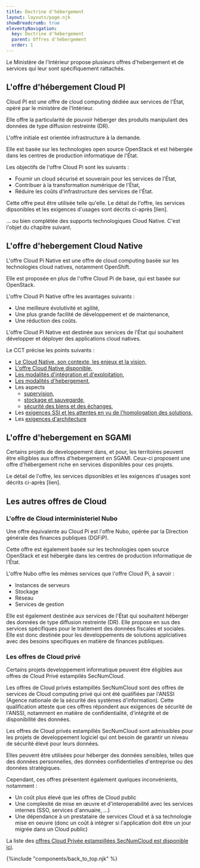 ```yaml
---
title: Doctrine d'hébergement
layout: layouts/page.njk
showBreadcrumb: true
eleventyNavigation:
  key: Doctrine d'hébergement 
  parent: Offres d'hébergement
  order: 1
---
```


Le Ministère de l'Intérieur propose plusieurs offres d'hebergement et de services qui leur sont spécifiquement rattachés.

## L'offre d'hébergement Cloud PI
Cloud PI est une offre de cloud computing dédiée aux services de l'État, opéré par le ministère de l'Intérieur.

Elle offre la particularité de pouvoir héberger des produits manipulant des données de type diffusion restreinte (DR).

L'offre initiale est orientée infrastructure à la demande.

Elle est basée sur les technologies open source OpenStack et est hébergée dans les centres de production informatique de l'État.

Les objectifs de l'offre Cloud Pi sont les suivants :
- Fournir un cloud sécurisé et souverain pour les services de l'État,
- Contribuer à la transformation numérique de l'État,
- Réduire les coûts d'infrastructure des services de l'État.

Cette offre peut être utilisée telle qu'elle. Le détail de l'offre, les services dipsonibles et les exigences d'usages sont décrits ci-après [lien].

... ou bien complétée des supports technologiques Cloud Native. C'est l'objet du chapitre suivant.

## L'offre d'hebergement Cloud Native
L'offre Cloud Pi Native est une offre de cloud computing basée sur les technologies cloud natives, notamment OpenShift. 

Elle est proposée en plus de l'offre Cloud Pi de base, qui est basée sur OpenStack.

L'offre Cloud Pi Native offre les avantages suivants :
- Une meilleure évolutivité et agilité,
- Une plus grande facilité de développement et de maintenance,
- Une réduction des coûts.

L'offre Cloud Pi Native est destinée aux services de l'État qui souhaitent développer et déployer des applications cloud natives. 

Le CCT précise les points suivants :
- [Le Cloud Native, son contexte, les enjeux et la vision,](../../3-doctrine-d-hebergement/1-cloud-native/1-cct-cloud-native/2-contexte-enjeux-vision/)
- [L'offre Cloud Native disponible,](../../3-doctrine-d-hebergement/1-cloud-native/1-cct-cloud-native/4-presentation-offre-interministerielle-cloud-pi-native/)
- [Les modalités d'intégration et d'exploitation,](../../3-doctrine-d-hebergement/1-cloud-native/2-integration-et-deploiement/integration-deploiement/)
- [Les modalités d'hebergement,](../../3-doctrine-d-hebergement/1-cloud-native/3-hebergement-et-exploitation/hebergement-exploitation/)
- Les aspects 
  - [supervision,](../../3-doctrine-d-hebergement/1-cloud-native/3-hebergement-et-exploitation/supervision/)
  - [stockage et sauvegarde,](../../3-doctrine-d-hebergement/1-cloud-native/3-hebergement-et-exploitation/stockage-sauvegarde/)
  - [sécurité des biens et des échanges,](../../3-doctrine-d-hebergement/1-cloud-native/4-securite/securite/)
- Les [exigences SSI et les attentes en vu de l'homologation des solutions,](../../3-doctrine-d-hebergement/1-cloud-native/4-securite/SSI-et-homologation/)
- Les [exigences d'architecture](../../3-doctrine-d-hebergement/1-cloud-native/5-exigences-d-architecture/exigences-architecture/)
 



## L'offre d'hebergement en SGAMI

Certains projets de developpement dans, et pour, les territoires peuvent être elligibles aux offres d'hebergement en SGAMI. 
Ceux-ci proposent une offre d'hébergement riche en services disponibles pour ces projets.

Le détail de l'offre, les services dipsonibles et les exigences d'usages sont décrits ci-après [lien].

## Les autres offres de Cloud

### L'offre de Cloud interministeriel Nubo
Une offre équivalente au Cloud Pi est l'offre Nubo, opérée par la Direction générale des finances publiques (DGFiP).

Cette offre est également basée sur les technologies open source OpenStack et est hébergée dans les centres de production informatique de l'État.

L'offre Nubo offre les mêmes services que l'offre Cloud Pi, à savoir :
- Instances de serveurs
- Stockage
- Réseau
- Services de gestion

Elle est également destinée aux services de l'État qui souhaitent héberger des données de type diffusion restreinte (DR).
Elle propose en sus des services spécifiques pour le traitement des données fiscales et sociales. Elle est donc destinée pour les developpements de solutions applciatives avec des besoins specifiques en matière de finances publiques.

### Les offres de Cloud privé
Certains projets developpement informatique peuvent être éligibles aux offres de Cloud Privé estampilés SecNumCloud. 

Les offres de Cloud privés estampillés SecNumCloud sont des offres de services de Cloud computing privé qui ont été qualifiées par l'ANSSI (Agence nationale de la sécurité des systèmes d'information). Cette qualification atteste que ces offres répondent aux exigences de sécurité de l'ANSSI, notamment en matière de confidentialité, d'intégrité et de disponibilité des données.

Les offres de Cloud privés estampillés SecNumCloud sont admissibles pour les projets de developpement logiciel qui ont besoin de garantir un niveau de sécurité élevé pour leurs données. 

Elles peuvent être utilisées pour héberger des données sensibles, telles que des données personnelles, des données confidentielles d'entreprise ou des données stratégiques.

Cependant, ces offres présentent également quelques inconvénients, notamment :
- Un coût plus élevé que les offres de Cloud public
- Une complexité de mise en œuvre et d'interoperabilité avec les services internes (SSO, services d'annuaire, ...)
- Une dépendance à un prestataire de services Cloud et à sa technologie mise en oeuvre (donc un coût à intégrer si l'application doit être un jour migrée dans un Cloud public)

La liste des [offres Cloud Privée estampillées SecNumCloud est disponible ici](http://lien).


{%include "components/back_to_top.njk" %}